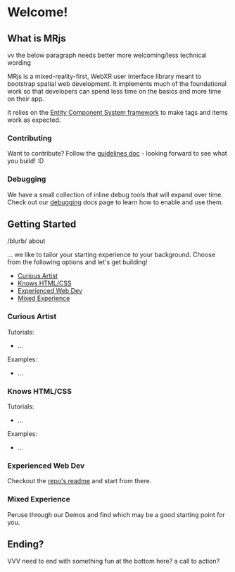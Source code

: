 # Welcome!

## What is MRjs

vv the below paragraph needs better more welcoming/less technical wording

MRjs is a mixed-reality-first, WebXR user interface library meant to bootstrap spatial web development. It implements much of the foundational work so that developers can spend less time on the basics and more time on their app.

It relies on the [Entity Component System framework](https://docs.mrjs.io/entity-component-system/) to make tags and items work as expected.

### Contributing

Want to contribute? Follow the [guidelines doc](https://docs.mrjs.io/contribute/) - looking forward to see what you build! :D

### Debugging

We have a small collection of inline debug tools that will expand over time. Check out our [debugging](https://docs.mrjs.io/debugging/) docs page to learn how to enable and use them.

## Getting Started

/blurb/ about 

... we like to tailor your starting experience to your background. Choose from the following options and let's get building!

- [Curious Artist](#curious-artist)
- [Knows HTML/CSS](#knows-html-css)
- [Experienced Web Dev](#experienced-web-dev)
- [Mixed Experience](#mixed-experience)

### Curious Artist

Tutorials:
- ...

Examples:
- ...

### Knows HTML/CSS

Tutorials:
- ...

Examples:
- ...

### Experienced Web Dev

Checkout the [repo's readme](https://github.com/Volumetrics-io/mrjs) and start from there.

### Mixed Experience

Peruse through our Demos and find which may be a good starting point for you.

## Ending?

VVV need to end with something fun at the bottom here? a call to action?


